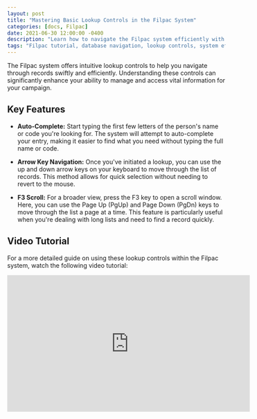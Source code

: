 ```yaml
---
layout: post
title: "Mastering Basic Lookup Controls in the Filpac System"
categories: [docs, Filpac]
date: 2021-06-30 12:00:00 -0400
description: "Learn how to navigate the Filpac system efficiently with basic lookup controls, including auto-complete features, arrow key navigation, and quick scroll functionalities."
tags: "Filpac tutorial, database navigation, lookup controls, system efficiency, campaign management"
---
```



The Filpac system offers intuitive lookup controls to help you navigate through records swiftly and efficiently. Understanding these controls can significantly enhance your ability to manage and access vital information for your campaign.

## Key Features

- **Auto-Complete:** Start typing the first few letters of the person's name or code you're looking for. The system will attempt to auto-complete your entry, making it easier to find what you need without typing the full name or code.

- **Arrow Key Navigation:** Once you've initiated a lookup, you can use the up and down arrow keys on your keyboard to move through the list of records. This method allows for quick selection without needing to revert to the mouse.

- **F3 Scroll:** For a broader view, press the F3 key to open a scroll window. Here, you can use the Page Up (PgUp) and Page Down (PgDn) keys to move through the list a page at a time. This feature is particularly useful when you're dealing with long lists and need to find a record quickly.

## Video Tutorial

For a more detailed guide on using these lookup controls within the Filpac system, watch the following video tutorial:

<iframe width="560" height="315" src="https://www.youtube.com/embed/vCyRdg6Iz4s" frameborder="0" allow="accelerometer; autoplay; clipboard-write; encrypted-media; gyroscope; picture-in-picture" allowfullscreen></iframe>

